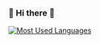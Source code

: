 ### 🐾 Hi there 🐣

[![Most Used Languages](https://github-readme-stats.vercel.app/api/top-langs/?username=kitsunegadget&layout=compact)](https://github.com/anuraghazra/github-readme-stats)

<!--
**kitsunegadget/kitsunegadget** is a ✨ _special_ ✨ repository because its `README.md` (this file) appears on your GitHub profile.

Here are some ideas to get you started:

- 🔭 I’m currently working on ...
- 🌱 I’m currently learning ...
- 👯 I’m looking to collaborate on ...
- 🤔 I’m looking for help with ...
- 💬 Ask me about ...
- 📫 How to reach me: ...
- 😄 Pronouns: ...
- ⚡ Fun fact: ...
-->
